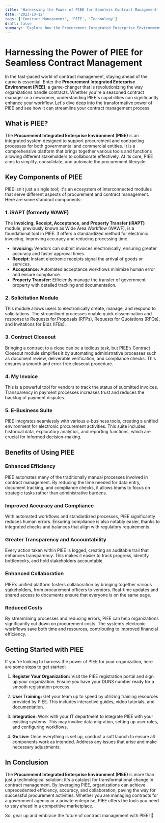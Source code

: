 ```yaml
---
title: 'Harnessing the Power of PIEE for Seamless Contract Management'
date: '2023-10-12'
tags: ['Contract Management', 'PIEE', 'Technology']
draft: false
summary: 'Explore how the Procurement Integrated Enterprise Environment (PIEE) transforms contract management with advanced features and seamless integration.'
---
```


# Harnessing the Power of PIEE for Seamless Contract Management

In the fast-paced world of contract management, staying ahead of the curve is essential. Enter the **Procurement Integrated Enterprise Environment (PIEE)**, a game-changer that is revolutionizing the way organizations handle contracts. Whether you're a seasoned contract manager or a newcomer, understanding PIEE's capabilities can significantly enhance your workflow. Let's dive deep into the transformative power of PIEE and see how it can streamline your contract management process.

## What is PIEE?

The **Procurement Integrated Enterprise Environment (PIEE)** is an integrated system designed to support procurement and contracting processes for both governmental and commercial entities. It is a comprehensive platform that brings together various tools and functions allowing different stakeholders to collaborate effectively. At its core, PIEE aims to simplify, consolidate, and automate the procurement lifecycle.

## Key Components of PIEE

PIEE isn't just a single tool; it's an ecosystem of interconnected modules that serve different aspects of procurement and contract management. Here are some standout components:

### 1. **iRAPT (formerly WAWF)**
The **Invoicing, Receipt, Acceptance, and Property Transfer (iRAPT)** module, previously known as Wide Area Workflow (WAWF), is a foundational tool in PIEE. It offers a standardized method for electronic invoicing, improving accuracy and reducing processing time.

- **Invoicing:** Vendors can submit invoices electronically, ensuring greater accuracy and faster approval times.
- **Receipt:** Instant electronic receipts signal the arrival of goods or services.
- **Acceptance:** Automated acceptance workflows minimize human error and ensure compliance.
- **Property Transfer:** Efficiently manage the transfer of government property with detailed tracking and documentation.

### 2. **Solicitation Module**
This module allows users to electronically create, manage, and respond to solicitations. The streamlined processes enable quick dissemination and response to Requests for Proposals (RFPs), Requests for Quotations (RFQs), and Invitations for Bids (IFBs).

### 3. **Contract Closeout**
Bringing a contract to a close can be a tedious task, but PIEE’s Contract Closeout module simplifies it by automating administrative processes such as document review, deliverable verification, and compliance checks. This ensures a smooth and error-free closeout procedure.

### 4. **My Invoice**
This is a powerful tool for vendors to track the status of submitted invoices. Transparency in payment processes increases trust and reduces the backlog of payment disputes.

### 5. **E-Business Suite**
PIEE integrates seamlessly with various e-business tools, creating a unified environment for electronic procurement activities. This suite includes historical data, exploratory analytics, and reporting functions, which are crucial for informed decision-making.

## Benefits of Using PIEE

### **Enhanced Efficiency**
PIEE automates many of the traditionally manual processes involved in contract management. By reducing the time needed for data entry, document tracking, and compliance checks, it allows teams to focus on strategic tasks rather than administrative burdens.

### **Improved Accuracy and Compliance**
With automated workflows and standardized processes, PIEE significantly reduces human errors. Ensuring compliance is also notably easier, thanks to integrated checks and balances that align with regulatory requirements.

### **Greater Transparency and Accountability**
Every action taken within PIEE is logged, creating an auditable trail that enhances transparency. This makes it easier to track progress, identify bottlenecks, and hold stakeholders accountable.

### **Enhanced Collaboration**
PIEE’s unified platform fosters collaboration by bringing together various stakeholders, from procurement officers to vendors. Real-time updates and shared access to documents ensure that everyone is on the same page.

### **Reduced Costs**
By streamlining processes and reducing errors, PIEE can help organizations significantly cut down on procurement costs. The system’s electronic workflows save both time and resources, contributing to improved financial efficiency.

## Getting Started with PIEE

If you're looking to harness the power of PIEE for your organization, here are some steps to get started:

1. **Register Your Organization:** Visit the PIEE registration portal and sign up your organization. Ensure you have your DUNS number ready for a smooth registration process.

2. **User Training:** Get your team up to speed by utilizing training resources provided by PIEE. This includes interactive guides, video tutorials, and documentation.

3. **Integration:** Work with your IT department to integrate PIEE with your existing systems. This may involve data migration, setting up user roles, and configuring workflows.

4. **Go Live:** Once everything is set up, conduct a soft launch to ensure all components work as intended. Address any issues that arise and make necessary adjustments.

## In Conclusion

The **Procurement Integrated Enterprise Environment (PIEE)** is more than just a technological solution; it's a catalyst for transformational change in contract management. By leveraging PIEE, organizations can achieve unprecedented efficiency, accuracy, and collaboration, paving the way for successful procurement activities. Whether you are managing contracts for a government agency or a private enterprise, PIEE offers the tools you need to stay ahead in a competitive marketplace.

So, gear up and embrace the future of contract management with PIEE! 🚀